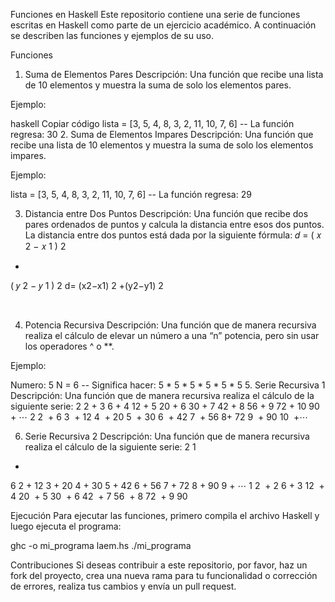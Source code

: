 Funciones en Haskell
Este repositorio contiene una serie de funciones escritas en Haskell como parte de un ejercicio académico. A continuación se describen las funciones y ejemplos de su uso.

Funciones
1. Suma de Elementos Pares
Descripción: Una función que recibe una lista de 10 elementos y muestra la suma de solo los elementos pares.

Ejemplo:

haskell
Copiar código
lista = [3, 5, 4, 8, 3, 2, 11, 10, 7, 6]
-- La función regresa: 30
2. Suma de Elementos Impares
Descripción: Una función que recibe una lista de 10 elementos y muestra la suma de solo los elementos impares.

Ejemplo:

lista = [3, 5, 4, 8, 3, 2, 11, 10, 7, 6]
-- La función regresa: 29


3. Distancia entre Dos Puntos
Descripción: Una función que recibe dos pares ordenados de puntos y calcula la distancia entre esos dos puntos. La distancia entre dos puntos está dada por la siguiente fórmula:
𝑑
=
(
𝑥
2
−
𝑥
1
)
2
+
(
𝑦
2
−
𝑦
1
)
2
d= 
(x2−x1) 
2
 +(y2−y1) 
2
 
​
 

4. Potencia Recursiva
Descripción: Una función que de manera recursiva realiza el cálculo de elevar un número a una “n” potencia, pero sin usar los operadores ^ o **.

Ejemplo:


Numero: 5
N = 6
-- Significa hacer: 5 * 5 * 5 * 5 * 5 * 5
5. Serie Recursiva 1
Descripción: Una función que de manera recursiva realiza el cálculo de la siguiente serie:
2
2
+
3
6
+
4
12
+
5
20
+
6
30
+
7
42
+
8
56
+
9
72
+
10
90
+
⋯
2
2
​
 + 
6
3
​
 + 
12
4
​
 + 
20
5
​
 + 
30
6
​
 + 
42
7
​
 + 
56
8
​
 + 
72
9
​
 + 
90
10
​
 +⋯

6. Serie Recursiva 2
Descripción: Una función que de manera recursiva realiza el cálculo de la siguiente serie:
2
1
+
6
2
+
12
3
+
20
4
+
30
5
+
42
6
+
56
7
+
72
8
+
90
9
+
⋯
1
2
​
 + 
2
6
​
 + 
3
12
​
 + 
4
20
​
 + 
5
30
​
 + 
6
42
​
 + 
7
56
​
 + 
8
72
​
 + 
9
90
​



Ejecución
Para ejecutar las funciones, primero compila el archivo Haskell y luego ejecuta el programa:

ghc -o mi_programa laem.hs
./mi_programa

Contribuciones
Si deseas contribuir a este repositorio, por favor, haz un fork del proyecto, crea una nueva rama para tu funcionalidad o corrección de errores, realiza tus cambios y envía un pull request.

